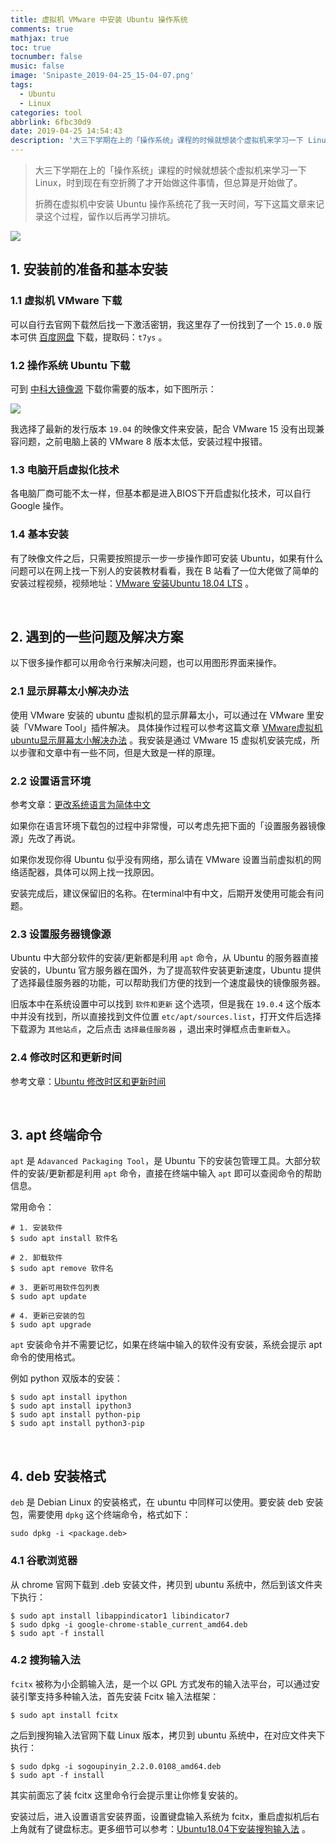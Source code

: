 ```yaml
---
title: 虚拟机 VMware 中安装 Ubuntu 操作系统
comments: true
mathjax: true
toc: true
tocnumber: false
music: false
image: 'Snipaste_2019-04-25_15-04-07.png'
tags:
  - Ubuntu
  - Linux
categories: tool
abbrlink: 6fbc30d9
date: 2019-04-25 14:54:43
description: '大三下学期在上的「操作系统」课程的时候就想装个虚拟机来学习一下 Linux，时到现在有空折腾了才开始做这件事情，但总算是开始做了。折腾在虚拟机中安装 Ubuntu 操作系统花了我一天时间，写下这篇文章来记录这个过程，留作以后再学习排坑。'
---
```


> 大三下学期在上的「操作系统」课程的时候就想装个虚拟机来学习一下 Linux，时到现在有空折腾了才开始做这件事情，但总算是开始做了。
>
> 折腾在虚拟机中安装 Ubuntu 操作系统花了我一天时间，写下这篇文章来记录这个过程，留作以后再学习排坑。

![](https://qn.hushhw.cn/images/Snipaste_2019-04-25_15-04-07.png)



## 1. 安装前的准备和基本安装

### 1.1 虚拟机 **VMware** 下载

可以自行去官网下载然后找一下激活密钥，我这里存了一份找到了一个 `15.0.0` 版本可供 <i class="fa fa-download fa"></i> [百度网盘](https://pan.baidu.com/s/1QbcYGlaX_bTLqQiYN571eQ ) 下载，提取码：`t7ys` 。

### 1.2 操作系统 **Ubuntu** 下载

可到 [中科大镜像源](<http://mirrors.ustc.edu.cn/>) 下载你需要的版本，如下图所示：

![](https://qn.hushhw.cn/images/Snipaste_2019-04-25_15-26-58.png)

我选择了最新的发行版本 `19.04` 的映像文件来安装，配合 VMware 15 没有出现兼容问题，之前电脑上装的 VMware 8 版本太低，安装过程中报错。

### 1.3 电脑开启虚拟化技术

各电脑厂商可能不太一样，但基本都是进入BIOS下开启虚拟化技术，可以自行 Google 操作。

### 1.4 基本安装

有了映像文件之后，只需要按照提示一步一步操作即可安装 Ubuntu，如果有什么问题可以在网上找一下别人的安装教材看看，我在 B 站看了一位大佬做了简单的安装过程视频，视频地址：[VMware 安装Ubuntu 18.04 LTS](<https://www.bilibili.com/video/av24804060>) 。

​         

## 2. 遇到的一些问题及解决方案

以下很多操作都可以用命令行来解决问题，也可以用图形界面来操作。

### 2.1 显示屏幕太小解决办法

使用 VMware 安装的 ubuntu 虚拟机的显示屏幕太小，可以通过在 VMware 里安装「VMware Tool」插件解决。 具体操作过程可以参考这篇文章 [VMware虚拟机ubuntu显示屏幕太小解决办法](<https://blog.csdn.net/dcrmg/article/details/74090307>) 。我安装是通过 VMware 15 虚拟机安装完成，所以步骤和文章中有一些不同，但是大致是一样的原理。

### 2.2 设置语言环境

参考文章：[更改系统语言为简体中文](<https://blog.csdn.net/qq_19339041/article/details/80058575>) 

如果你在语言环境下载包的过程中非常慢，可以考虑先把下面的「设置服务器镜像源」先改了再说。

如果你发现你得 Ubuntu 似乎没有网络，那么请在 VMware 设置当前虚拟机的网络适配器，具体可以网上找一找原因。

安装完成后，建议保留旧的名称。在terminal中有中文，后期开发使用可能会有问题。

### 2.3 设置服务器镜像源

Ubuntu 中大部分软件的安装/更新都是利用 `apt` 命令，从 Ubuntu 的服务器直接安装的，Ubuntu 官方服务器在国外，为了提高软件安装更新速度，Ubuntu 提供了选择最佳服务器的功能，可以帮助我们方便的找到一个速度最快的镜像服务器。

旧版本中在系统设置中可以找到 `软件和更新` 这个选项，但是我在 `19.0.4` 这个版本中并没有找到，所以直接找到文件位置 `etc/apt/sources.list`，打开文件后选择下载源为 `其他站点`，之后点击 `选择最佳服务器` ，退出来时弹框点击`重新载入`。

### 2.4 修改时区和更新时间

参考文章：[Ubuntu 修改时区和更新时间](<https://blog.csdn.net/zhengchaooo/article/details/79500032>) 

​            

## 3. apt 终端命令

`apt` 是 `Adavanced Packaging Tool`，是 Ubuntu 下的安装包管理工具。大部分软件的安装/更新都是利用 `apt` 命令，直接在终端中输入 `apt` 即可以查阅命令的帮助信息。

常用命令：

```
# 1. 安装软件
$ sudo apt install 软件名

# 2. 卸载软件
$ sudo apt remove 软件名

# 3. 更新可用软件包列表
$ sudo apt update

# 4. 更新已安装的包
$ sudo apt upgrade
```

`apt` 安装命令并不需要记忆，如果在终端中输入的软件没有安装，系统会提示 apt 命令的使用格式。

例如 python 双版本的安装：

```
$ sudo apt install ipython
$ sudo apt install ipython3
$ sudo apt install python-pip
$ sudo apt install python3-pip
```

​            

## 4. deb 安装格式

`deb` 是 Debian Linux 的安装格式，在 ubuntu 中同样可以使用。要安装 deb 安装包，需要使用 `dpkg` 这个终端命令，格式如下：

```
sudo dpkg -i <package.deb>
```



### 4.1 谷歌浏览器

从 chrome 官网下载到 .deb 安装文件，拷贝到 ubuntu 系统中，然后到该文件夹下执行：

```
$ sudo apt install libappindicator1 libindicator7
$ sudo dpkg -i google-chrome-stable_current_amd64.deb
$ sudo apt -f install
```



### 4.2 搜狗输入法

`fcitx` 被称为小企鹅输入法，是一个以 GPL 方式发布的输入法平台，可以通过安装引擎支持多种输入法，首先安装 Fcitx 输入法框架：

```
$ sudo apt install fcitx
```

之后到搜狗输入法官网下载 Linux 版本，拷贝到 ubuntu 系统中，在对应文件夹下执行：

```
$ sudo dpkg -i sogoupinyin_2.2.0.0108_amd64.deb
$ sudo apt -f install
```

其实前面忘了装 fcitx 这里命令行会提示里让你修复安装的。

安装过后，进入设置语言安装界面，设置键盘输入系统为 fcitx，重启虚拟机后右上角就有了键盘标志。更多细节可以参考：[Ubuntu18.04下安装搜狗输入法](<https://blog.csdn.net/lupengCSDN/article/details/80279177>) 。





